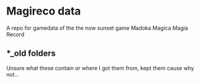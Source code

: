 # Magireco data
A repo for gamedata of the the now sunset game Madoka Magica Magia Record 

## *_old folders
Unsure what these contain or where I got them from, kept them cause why not...
